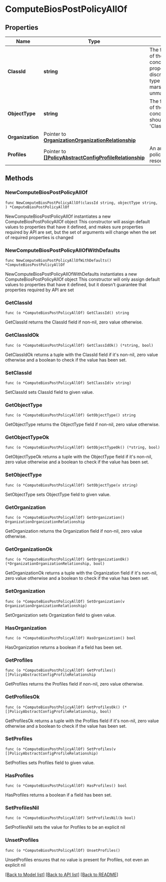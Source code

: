# ComputeBiosPostPolicyAllOf

## Properties

Name | Type | Description | Notes
------------ | ------------- | ------------- | -------------
**ClassId** | **string** | The fully-qualified name of the instantiated, concrete type. This property is used as a discriminator to identify the type of the payload when marshaling and unmarshaling data. | [default to "compute.BiosPostPolicy"]
**ObjectType** | **string** | The fully-qualified name of the instantiated, concrete type. The value should be the same as the &#39;ClassId&#39; property. | [default to "compute.BiosPostPolicy"]
**Organization** | Pointer to [**OrganizationOrganizationRelationship**](OrganizationOrganizationRelationship.md) |  | [optional] 
**Profiles** | Pointer to [**[]PolicyAbstractConfigProfileRelationship**](PolicyAbstractConfigProfileRelationship.md) | An array of relationships to policyAbstractConfigProfile resources. | [optional] 

## Methods

### NewComputeBiosPostPolicyAllOf

`func NewComputeBiosPostPolicyAllOf(classId string, objectType string, ) *ComputeBiosPostPolicyAllOf`

NewComputeBiosPostPolicyAllOf instantiates a new ComputeBiosPostPolicyAllOf object
This constructor will assign default values to properties that have it defined,
and makes sure properties required by API are set, but the set of arguments
will change when the set of required properties is changed

### NewComputeBiosPostPolicyAllOfWithDefaults

`func NewComputeBiosPostPolicyAllOfWithDefaults() *ComputeBiosPostPolicyAllOf`

NewComputeBiosPostPolicyAllOfWithDefaults instantiates a new ComputeBiosPostPolicyAllOf object
This constructor will only assign default values to properties that have it defined,
but it doesn't guarantee that properties required by API are set

### GetClassId

`func (o *ComputeBiosPostPolicyAllOf) GetClassId() string`

GetClassId returns the ClassId field if non-nil, zero value otherwise.

### GetClassIdOk

`func (o *ComputeBiosPostPolicyAllOf) GetClassIdOk() (*string, bool)`

GetClassIdOk returns a tuple with the ClassId field if it's non-nil, zero value otherwise
and a boolean to check if the value has been set.

### SetClassId

`func (o *ComputeBiosPostPolicyAllOf) SetClassId(v string)`

SetClassId sets ClassId field to given value.


### GetObjectType

`func (o *ComputeBiosPostPolicyAllOf) GetObjectType() string`

GetObjectType returns the ObjectType field if non-nil, zero value otherwise.

### GetObjectTypeOk

`func (o *ComputeBiosPostPolicyAllOf) GetObjectTypeOk() (*string, bool)`

GetObjectTypeOk returns a tuple with the ObjectType field if it's non-nil, zero value otherwise
and a boolean to check if the value has been set.

### SetObjectType

`func (o *ComputeBiosPostPolicyAllOf) SetObjectType(v string)`

SetObjectType sets ObjectType field to given value.


### GetOrganization

`func (o *ComputeBiosPostPolicyAllOf) GetOrganization() OrganizationOrganizationRelationship`

GetOrganization returns the Organization field if non-nil, zero value otherwise.

### GetOrganizationOk

`func (o *ComputeBiosPostPolicyAllOf) GetOrganizationOk() (*OrganizationOrganizationRelationship, bool)`

GetOrganizationOk returns a tuple with the Organization field if it's non-nil, zero value otherwise
and a boolean to check if the value has been set.

### SetOrganization

`func (o *ComputeBiosPostPolicyAllOf) SetOrganization(v OrganizationOrganizationRelationship)`

SetOrganization sets Organization field to given value.

### HasOrganization

`func (o *ComputeBiosPostPolicyAllOf) HasOrganization() bool`

HasOrganization returns a boolean if a field has been set.

### GetProfiles

`func (o *ComputeBiosPostPolicyAllOf) GetProfiles() []PolicyAbstractConfigProfileRelationship`

GetProfiles returns the Profiles field if non-nil, zero value otherwise.

### GetProfilesOk

`func (o *ComputeBiosPostPolicyAllOf) GetProfilesOk() (*[]PolicyAbstractConfigProfileRelationship, bool)`

GetProfilesOk returns a tuple with the Profiles field if it's non-nil, zero value otherwise
and a boolean to check if the value has been set.

### SetProfiles

`func (o *ComputeBiosPostPolicyAllOf) SetProfiles(v []PolicyAbstractConfigProfileRelationship)`

SetProfiles sets Profiles field to given value.

### HasProfiles

`func (o *ComputeBiosPostPolicyAllOf) HasProfiles() bool`

HasProfiles returns a boolean if a field has been set.

### SetProfilesNil

`func (o *ComputeBiosPostPolicyAllOf) SetProfilesNil(b bool)`

 SetProfilesNil sets the value for Profiles to be an explicit nil

### UnsetProfiles
`func (o *ComputeBiosPostPolicyAllOf) UnsetProfiles()`

UnsetProfiles ensures that no value is present for Profiles, not even an explicit nil

[[Back to Model list]](../README.md#documentation-for-models) [[Back to API list]](../README.md#documentation-for-api-endpoints) [[Back to README]](../README.md)


